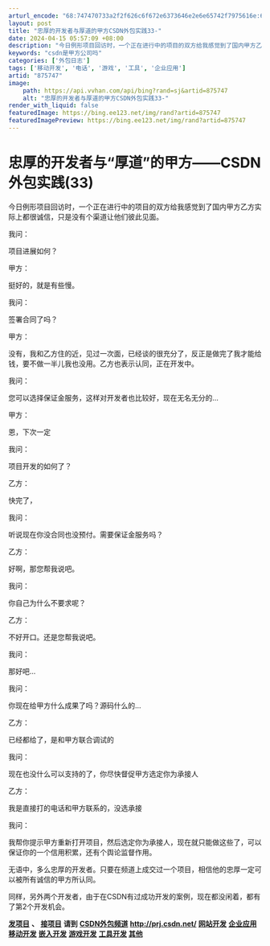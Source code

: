 ```yaml
---
arturl_encode: "68:747470733a2f2f626c6f672e6373646e2e6e65742f7975616e:646a2f61727469636c652f64657461696c732f383735373437"
layout: post
title: "忠厚的开发者与厚道的甲方CSDN外包实践33-"
date: 2024-04-15 05:57:09 +08:00
description: "今日例形项目回访时，一个正在进行中的项目的双方给我感觉到了国内甲方乙方实际上都很诚信，只是没有个渠道"
keywords: "csdn是甲方公司吗"
categories: ['外包日志']
tags: ['移动开发', '电话', '游戏', '工具', '企业应用']
artid: "875747"
image:
    path: https://api.vvhan.com/api/bing?rand=sj&artid=875747
    alt: "忠厚的开发者与厚道的甲方CSDN外包实践33-"
render_with_liquid: false
featuredImage: https://bing.ee123.net/img/rand?artid=875747
featuredImagePreview: https://bing.ee123.net/img/rand?artid=875747
---
```


# 忠厚的开发者与“厚道”的甲方——CSDN外包实践(33)

今日例形项目回访时，一个正在进行中的项目的双方给我感觉到了国内甲方乙方实际上都很诚信，只是没有个渠道让他们彼此见面。

我问：
  
项目进展如何？
  
甲方：
  
挺好的，就是有些慢。
  
我问：
  
签署合同了吗？
  
甲方：
  
没有，我和乙方住的近，见过一次面，已经谈的很充分了，反正是做完了我才能给钱，要不做一半儿我也没用。乙方也表示认同，正在开发中。
  
我问：
  
您可以选择保证金服务，这样对开发者也比较好，现在无名无分的...
  
甲方：
  
恩，下次一定

我问：
  
项目开发的如何了？
  
乙方：
  
快完了，
  
我问：
  
听说现在你没合同也没预付。需要保证金服务吗？
  
乙方：
  
好啊，那您帮我说吧。
  
我问：
  
你自己为什么不要求呢？
  
乙方：
  
不好开口。还是您帮我说吧。
  
我问：
  
那好吧...
  
我问：
  
你现在给甲方什么成果了吗？源码什么的...
  
乙方：
  
已经都给了，是和甲方联合调试的
  
我问：
  
现在也没什么可以支持的了，你尽快督促甲方选定你为承接人
  
乙方：
  
我是直接打的电话和甲方联系的，没选承接
  
我问：
  
我帮你提示甲方重新打开项目，然后选定你为承接人，现在就只能做这些了，可以保证你的一个信用积累，还有个舆论监督作用。

无语中，多么忠厚的开发者。只要在频道上成交过一个项目，相信他的忠厚一定可以被所有诚信的甲方所认同。
  
同样，另外两个开发者，由于在CSDN有过成功开发的案例，现在都没闲着，都有了第2个开发机会。

[**发项目**](http://prj.csdn.net/login.aspx)
**、**
[**接项目**](http://passport.csdn.net/UserLogin.aspx?from=http://prj.csdn.net/?action=back)
**请到**
[**CSDN外包频道**](http://prj.csdn.net/)
**<http://prj.csdn.net/>**
**[网站开发](http://prj.csdn.net/typeother.aspx?pointid=2)**
**[企业应用](http://prj.csdn.net/typeother.aspx?pointid=9)**
**[移动开发](http://prj.csdn.net/typeother.aspx?pointid=8)**
**[嵌入开发](http://prj.csdn.net/typeother.aspx?pointid=13)**
**[游戏开发](http://prj.csdn.net/typeother.aspx?pointid=3)**
**[工具开发](http://prj.csdn.net/typeother.aspx?pointid=14)
[其他](http://prj.csdn.net/typeother.aspx?pointid=1)**